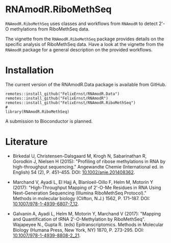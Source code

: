 # RNAmodR.RiboMethSeq

`RNAmodR.RiboMethSeq` uses classes and workflows from `RNAmodR` to detect 2'-O
methylations from RiboMethSeq data.

The vignette from the `RNAmodR.RiboMethSeq` package provides details on the
specific analysis of RiboMethSeq data. Have a look at the vignette from the
`RNAmodR` package for a general description on the provided workflows.

# Installation

The current version of the RNAmodR.Data package is available from GitHub.

```
remotes::install_github("FelixErnst/RNAmodR.Data")
remotes::install_github("FelixErnst/RNAmodR")
remotes::install_github("FelixErnst/RNAmodR.RiboMethSeq")
#
library(RNAmodR.RiboMethSeq)
```

A submission to Bioconductor is planned.

# Literature

- Birkedal U, Christensen-Dalsgaard M, Krogh N, Sabarinathan R, Gorodkin J,
Nielsen H (2015): "Profiling of ribose methylations in RNA by high-throughput
sequencing." Angewandte Chemie (International ed. in English) 54 (2),
P. 451–455. DOI: 
[10.1002/anie.201408362](https://doi.org/10.1002/anie.201408362).

- Marchand V, Ayadi L, El Hajj A, Blanloeil-Oillo F, Helm M, Motorin Y
(2017): "High-Throughput Mapping of 2'-O-Me Residues in RNA Using
Next-Generation Sequencing (Illumina RiboMethSeq Protocol)." Methods in
molecular biology (Clifton, N.J.) 1562, P. 171–187. DOI:
[10.1007/978-1-4939-6807-7_12](https://doi.org/10.1007/978-1-4939-6807-7_12).

- Galvanin A, Ayadi L, Helm M, Motorin Y, Marchand V (2017): "Mapping and
Quantification of tRNA 2′-O-Methylation by RiboMethSeq". Wajapeyee N., Gupta
R. (eds) Epitranscriptomics. Methods in Molecular Biology (Humana Press,
New York, NY) 1870, P. 273-295. DOI:
[10.1007/978-1-4939-8808-2_21](https://doi.org/10.1007/978-1-4939-8808-2_21).

